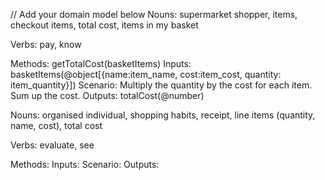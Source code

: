 // Add your domain model below
Nouns: supermarket shopper, items, checkout items, total cost, items in my basket

Verbs: pay, know

Methods: getTotalCost(basketItems)
Inputs: basketItems(@object[{name:item_name, cost:item_cost, quantity: item_quantity}])
Scenario: Multiply the quantity by the cost for each item. Sum up the cost.
Outputs: totalCost(@number)


Nouns: organised individual, shopping habits, receipt, line items (quantity, name, cost), total cost

Verbs: evaluate, see


Methods: 
Inputs:
Scenario:
Outputs: